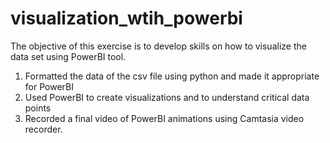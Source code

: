 # visualization_wtih_powerbi
The objective of this exercise is to develop skills on how to visualize the data set using PowerBI tool.
1) Formatted the data of the csv file using python and made it appropriate for PowerBI
2) Used PowerBI to create visualizations and to understand critical data points
3) Recorded a final video of PowerBI animations using Camtasia video recorder.
